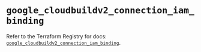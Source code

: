 # `google_cloudbuildv2_connection_iam_binding`

Refer to the Terraform Registry for docs: [`google_cloudbuildv2_connection_iam_binding`](https://registry.terraform.io/providers/hashicorp/google-beta/5.42.0/docs/resources/google_cloudbuildv2_connection_iam_binding).
